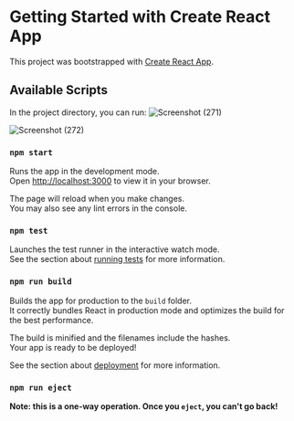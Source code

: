# Getting Started with Create React App

This project was bootstrapped with [Create React App](https://github.com/facebook/create-react-app).

## Available Scripts

In the project directory, you can run:
![Screenshot (271)](https://github.com/Mayankmishra110/Asteroid---Neo-Stats/assets/96439214/ac2d2a11-770e-46e3-878a-50eef61dac1d)

![Screenshot (272)](https://github.com/Mayankmishra110/Asteroid---Neo-Stats/assets/96439214/83c8a170-a491-4d94-81b9-b2c9c97cf17b)


### `npm start`

Runs the app in the development mode.\
Open [http://localhost:3000](http://localhost:3000) to view it in your browser.

The page will reload when you make changes.\
You may also see any lint errors in the console.

### `npm test`

Launches the test runner in the interactive watch mode.\
See the section about [running tests](https://facebook.github.io/create-react-app/docs/running-tests) for more information.

### `npm run build`

Builds the app for production to the `build` folder.\
It correctly bundles React in production mode and optimizes the build for the best performance.

The build is minified and the filenames include the hashes.\
Your app is ready to be deployed!

See the section about [deployment](https://facebook.github.io/create-react-app/docs/deployment) for more information.

### `npm run eject`

**Note: this is a one-way operation. Once you `eject`, you can't go back!**

